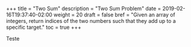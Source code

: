 +++
title = "Two Sum"
description = "Two Sum Problem"
date = 2019-02-16T19:37:40-02:00
weight = 20
draft = false
bref = "Given an array of integers, return indices of the two numbers such that they add up to a specific target."
toc = true
+++

<div>
  Teste
</div>
